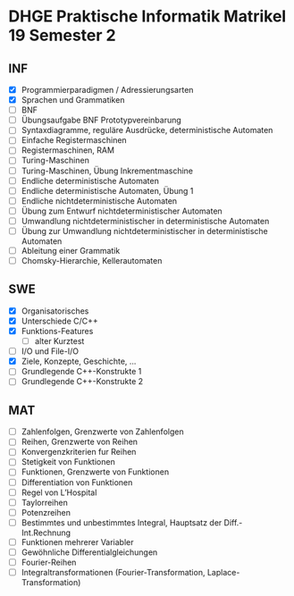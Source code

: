 # DHGE Praktische Informatik Matrikel 19 Semester 2

## INF

- [X] Programmierparadigmen / Adressierungsarten
- [X] Sprachen und Grammatiken
- [ ] BNF
- [ ] Übungsaufgabe BNF Prototypvereinbarung
- [ ] Syntaxdiagramme, reguläre Ausdrücke, deterministische Automaten
- [ ] Einfache Registermaschinen
- [ ] Registermaschinen, RAM
- [ ] Turing-Maschinen
- [ ] Turing-Maschinen, Übung Inkrementmaschine
- [ ] Endliche deterministische Automaten
- [ ] Endliche deterministische Automaten, Übung 1
- [ ] Endliche nichtdeterministische Automaten
- [ ] Übung zum Entwurf nichtdeterministischer Automaten
- [ ] Umwandlung nichtdeterministischer in deterministische Automaten
- [ ] Übung zur Umwandlung nichtdeterministischer in deterministische Automaten
- [ ] Ableitung einer Grammatik
- [ ] Chomsky-Hierarchie, Kellerautomaten

## SWE

- [X] Organisatorisches
- [X] Unterschiede C/C++
- [X] Funktions-Features
  - [ ] alter Kurztest
- [ ] I/O und File-I/O
- [X] Ziele, Konzepte, Geschichte, ...
- [ ] Grundlegende C++-Konstrukte 1
- [ ] Grundlegende C++-Konstrukte 2

## MAT

- [ ] Zahlenfolgen, Grenzwerte von Zahlenfolgen
- [ ] Reihen, Grenzwerte von Reihen
- [ ] Konvergenzkriterien fur Reihen
- [ ] Stetigkeit von Funktionen
- [ ] Funktionen, Grenzwerte von Funktionen
- [ ] Differentiation von Funktionen
- [ ] Regel von L’Hospital
- [ ] Taylorreihen
- [ ] Potenzreihen
- [ ] Bestimmtes und unbestimmtes Integral, Hauptsatz der Diff.-Int.Rechnung
- [ ] Funktionen mehrerer Variabler
- [ ] Gewöhnliche Differentialgleichungen
- [ ] Fourier-Reihen
- [ ] Integraltransformationen (Fourier-Transformation, Laplace-Transformation)
